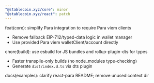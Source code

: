 ```yaml
---
"@stablecoin.xyz/core": minor
"@stablecoin.xyz/react": patch
---
```


feat(core): simplify Para integration to require Para viem clients

- Remove fallback EIP-712/typed-data logic in wallet manager
- Use provided Para viem walletClient/account directly

chore(build): use esbuild for JS bundles and rollup-plugin-dts for types

- Faster transpile-only builds (no node_modules type-checking)
- Generate `dist/index.d.ts` via dts plugin

docs(examples): clarify react-para README; remove unused context dir


